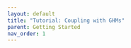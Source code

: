 ```yaml
---
layout: default
title: "Tutorial: Coupling with GHMs"
parent: Getting Started
nav_order: 1
---
```


